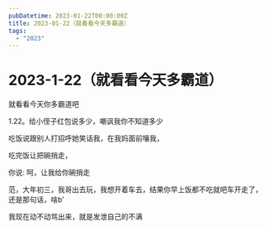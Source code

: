 ```yaml
---
pubDatetime: 2023-01-22T00:00:00Z
title: 2023-01-22（就看看今天多霸道）
tags:
  - "2023"
---
```


# 2023-1-22（就看看今天多霸道）

就看看今天你多霸道吧

1.22。给小侄子红包说多少，嘲讽我你不知道多少  

吃饭说跟别人打招呼她笑话我，在我妈面前嚷我，

吃完饭让把碗捎走，

你说: 呵，让我给你碗捎走

  

  

范，大年初三，我哥出去玩，我想开着车去，结果你早上饭都不吃就吧车开走了，还是那句话，啥b’

我现在动不动骂出来，就是发泄自己的不满


